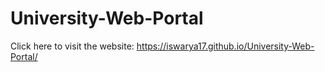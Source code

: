 # University-Web-Portal

Click here to visit the website:
https://iswarya17.github.io/University-Web-Portal/
